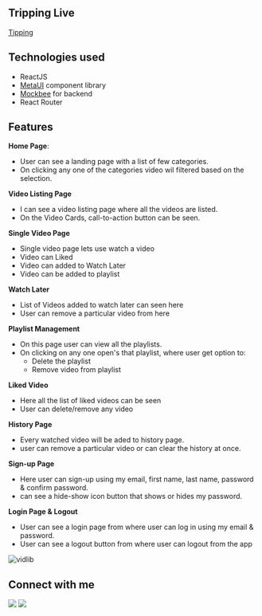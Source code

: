 ## Tripping Live
[Tipping](https://tripping.vercel.app/)

## Technologies used
- ReactJS
- [MetaUI](https://metaui.netlify.app/) component library
- [Mockbee](https://mockbee.netlify.app/) for backend
- React Router


## Features
**Home Page**:
- User can see a landing page with a list of few categories.
- On clicking any one of the categories video wil filtered based on the selection.

**Video Listing Page**
- I can see a video listing page where all the videos are listed.
- On the Video Cards, call-to-action button can be seen.

**Single Video Page**
- Single video page lets use watch a video
- Video can Liked
- Video can added to Watch Later
- Video can be added to playlist

**Watch Later**
- List of Videos added to watch later can seen here
- User can remove a particular video from here

 **Playlist Management**
 - On this page user can view all the playlists.
 - On clicking on any one open's that playlist, where user get option to:
    - Delete the playlist
    - Remove video from playlist

**Liked Video**
- Here all the list of liked videos can be seen
- User can delete/remove any video

**History Page**
- Every watched video will be aded to history page.
- user can remove a particular video or can clear the history at once.

**Sign-up Page**
- Here user can sign-up using my email, first name, last name, password & confirm password.
- can see a hide-show icon button that shows or hides my password.

**Login Page & Logout**
- User can see a login page from where user can log in using my email & password.
- User can see a logout button from where user can logout from the app


![vidlib](https://user-images.githubusercontent.com/31470135/172717354-1bb12453-cec2-4368-abd0-63b80e0b000f.gif)

## Connect with me 

<a href="https://twitter.com/anupkgurung"><img src="https://img.shields.io/badge/Twitter-1DA1F2?style=for-the-badge&logo=twitter&logoColor=white"/></a>
<a href="https://www.linkedin.com/in/anup-gurung-70b78788//"><img src="https://img.shields.io/badge/LinkedIn-0077B5?style=for-the-badge&logo=linkedin&logoColor=white"/></a>
